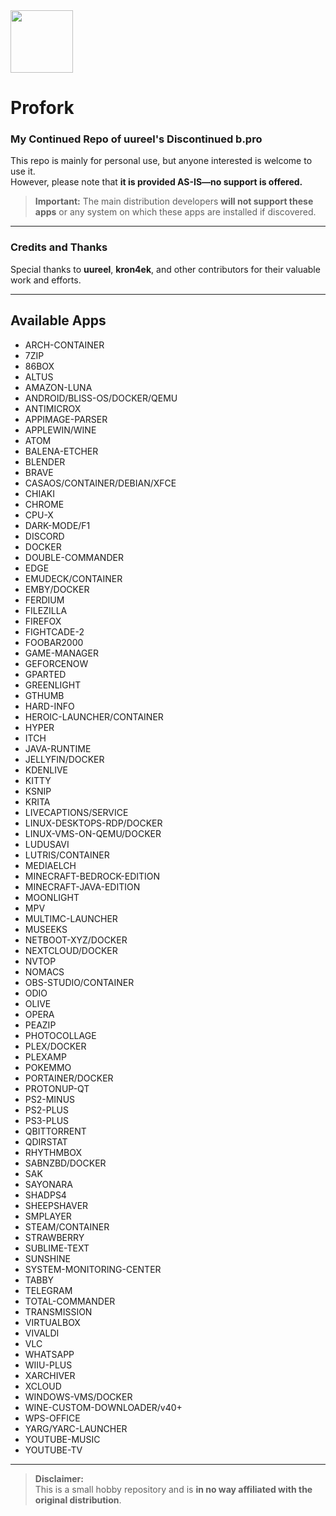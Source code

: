 <img src="https://github.com/user-attachments/assets/aa7e6947-2f5b-404d-8702-ee0322281e06" width="100" />

# Profork

### My Continued Repo of uureel's Discontinued b.pro

This repo is mainly for personal use, but anyone interested is welcome to use it.  
However, please note that **it is provided AS-IS—no support is offered.**

> **Important:** The main distribution developers **will not support these apps** or any system on which these apps are installed if discovered.

---

### Credits and Thanks
Special thanks to **uureel**, **kron4ek**, and other contributors for their valuable work and efforts.

---

## Available Apps

- ARCH-CONTAINER
- 7ZIP
- 86BOX
- ALTUS
- AMAZON-LUNA
- ANDROID/BLISS-OS/DOCKER/QEMU
- ANTIMICROX
- APPIMAGE-PARSER
- APPLEWIN/WINE
- ATOM
- BALENA-ETCHER
- BLENDER
- BRAVE
- CASAOS/CONTAINER/DEBIAN/XFCE
- CHIAKI
- CHROME
- CPU-X
- DARK-MODE/F1
- DISCORD
- DOCKER
- DOUBLE-COMMANDER
- EDGE
- EMUDECK/CONTAINER
- EMBY/DOCKER
- FERDIUM
- FILEZILLA
- FIREFOX
- FIGHTCADE-2
- FOOBAR2000
- GAME-MANAGER
- GEFORCENOW
- GPARTED
- GREENLIGHT
- GTHUMB
- HARD-INFO
- HEROIC-LAUNCHER/CONTAINER
- HYPER
- ITCH
- JAVA-RUNTIME
- JELLYFIN/DOCKER
- KDENLIVE
- KITTY
- KSNIP
- KRITA
- LIVECAPTIONS/SERVICE
- LINUX-DESKTOPS-RDP/DOCKER
- LINUX-VMS-ON-QEMU/DOCKER
- LUDUSAVI
- LUTRIS/CONTAINER
- MEDIAELCH
- MINECRAFT-BEDROCK-EDITION
- MINECRAFT-JAVA-EDITION
- MOONLIGHT
- MPV
- MULTIMC-LAUNCHER
- MUSEEKS
- NETBOOT-XYZ/DOCKER
- NEXTCLOUD/DOCKER
- NVTOP
- NOMACS
- OBS-STUDIO/CONTAINER
- ODIO
- OLIVE
- OPERA
- PEAZIP
- PHOTOCOLLAGE
- PLEX/DOCKER
- PLEXAMP
- POKEMMO
- PORTAINER/DOCKER
- PROTONUP-QT
- PS2-MINUS
- PS2-PLUS
- PS3-PLUS
- QBITTORRENT
- QDIRSTAT
- RHYTHMBOX
- SABNZBD/DOCKER
- SAK
- SAYONARA
- SHADPS4
- SHEEPSHAVER
- SMPLAYER
- STEAM/CONTAINER
- STRAWBERRY
- SUBLIME-TEXT
- SUNSHINE
- SYSTEM-MONITORING-CENTER
- TABBY
- TELEGRAM
- TOTAL-COMMANDER
- TRANSMISSION
- VIRTUALBOX
- VIVALDI
- VLC
- WHATSAPP
- WIIU-PLUS
- XARCHIVER
- XCLOUD
- WINDOWS-VMS/DOCKER
- WINE-CUSTOM-DOWNLOADER/v40+
- WPS-OFFICE
- YARG/YARC-LAUNCHER
- YOUTUBE-MUSIC
- YOUTUBE-TV

---

> **Disclaimer:**  
> This is a small hobby repository and is **in no way affiliated with the original distribution**.
